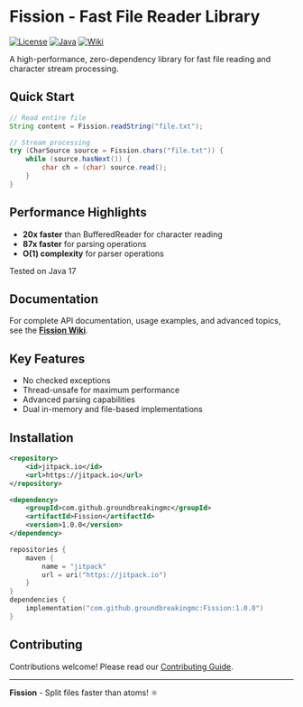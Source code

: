 # Fission - Fast File Reader Library

[![License](https://img.shields.io/badge/License-Apache_2.0-blue.svg)](https://opensource.org/licenses/Apache-2.0)
[![Java](https://img.shields.io/badge/java-17%2B-brightgreen.svg)](https://openjdk.org/)
[![Wiki](https://img.shields.io/badge/docs-Wiki-informational.svg)](https://github.com/groundbreakingmc/Fission/wiki)

A high-performance, zero-dependency library for fast file reading and character stream processing.

## Quick Start

```java
// Read entire file
String content = Fission.readString("file.txt");

// Stream processing
try (CharSource source = Fission.chars("file.txt")) {
    while (source.hasNext()) {
        char ch = (char) source.read();
    }
}
```

## Performance Highlights

- **20x faster** than BufferedReader for character reading
- **87x faster** for parsing operations
- **O(1) complexity** for parser operations

Tested on Java 17

## Documentation

For complete API documentation, usage examples, and advanced topics, see the **[Fission Wiki](https://github.com/groundbreakingmc/Fission/wiki)**.

## Key Features

- No checked exceptions
- Thread-unsafe for maximum performance
- Advanced parsing capabilities
- Dual in-memory and file-based implementations

## Installation

```xml
<repository>
    <id>jitpack.io</id>
    <url>https://jitpack.io</url>
</repository>

<dependency>
    <groupId>com.github.groundbreakingmc</groupId>
    <artifactId>Fission</artifactId>
    <version>1.0.0</version>
</dependency>
```
```kotlin
repositories {
    maven {
        name = "jitpack"
        url = uri("https://jitpack.io")
    }
}
dependencies {
    implementation("com.github.groundbreakingmc:Fission:1.0.0")
}
```

## Contributing

Contributions welcome! Please read
our [Contributing Guide](https://github.com/groundbreakingmc/Fission/wiki/Contributing).

---

**Fission** - Split files faster than atoms! ⚛️